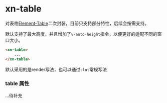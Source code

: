 # xn-table
对表格[Element-Table](https://element.eleme.cn/#/zh-CN/component/table)二次封装，目前只支持部分特性，后续会按需支持。

默认支持了最大高度，并且增加了`v-auto-height`指令，以便更好的适配不同的窗口大小。

``` html
<xn-table>
    ...
</xn-table>
```
默认采用的是render写法，也可以通过`slot`常规写法

### table 属性
...待补充
